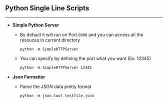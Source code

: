 ## Python Single Line Scripts

---

- **Simple Python Server**

	- By default it will run on Port `8000` and you can access all the resouces in current directory
	
	  `python -m SimpleHTTPServer`

  - You can specify by defining the port what you want (Ex: 12345)
  
    `python -m SimpleHTTPServer 12345`

- **Json Formatter**

  - Parse the JSON data pretty format
    
    `python -m json.tool testfile.json`
